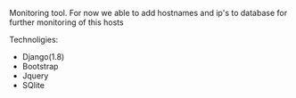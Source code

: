 Monitoring tool. For now we able to add hostnames and ip's to database for further monitoring of this hosts

Technoligies:
- Django(1.8)
- Bootstrap
- Jquery
- SQlite
